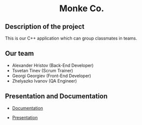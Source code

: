 <h1> <center> Monke Co. </center> </h1>

## Description of the project
This is our C++ application which can group classmates in teams.

## Our team

- Alexander Hristov (Back-End Developer)
- Tsvetan Tinev (Scrum Trainer)
- Georgi Georgiev (Front-End Developer)
- Zhelyazko Ivanov (QA Engineer)

## Presentation and Documentation

* [Documentation](https://codingburgas-my.sharepoint.com/:w:/g/personal/tatinev18_codingburgas_bg/ESANvRNJImdFm1IszH02DFoBZh0np6nz9uH4YyBBViz0KA?e=UEjwd6)

* [Presentation](https://codingburgas-my.sharepoint.com/:p:/g/personal/tatinev18_codingburgas_bg/ESRiguC5xE9KsD2Fx9CsiEwBKr-mcFgQTn5V8YBPiy2dsA?e=XRdjp1)
